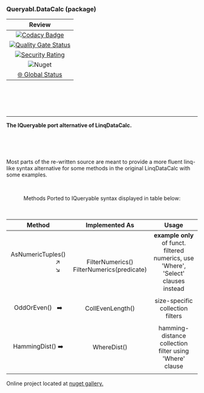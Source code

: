 ### Queryabl.DataCalc (package)

|  Review  |
|:------------:|
[![Codacy Badge](https://api.codacy.com/project/badge/Grade/4049b940d08b4bfeb84a3f42701b93e8)](https://app.codacy.com/gh/chrdek/linqpath_prerel?utm_source=github.com&utm_medium=referral&utm_content=chrdek/linqpath_prerel&utm_campaign=Badge_Grade) |
| [![Quality Gate Status](https://sonarcloud.io/api/project_badges/measure?project=chrdek_linqpath_prerel&metric=alert_status)](https://sonarcloud.io/summary/new_code?id=chrdek_linqpath_prerel) |
| [![Security Rating](https://sonarcloud.io/api/project_badges/measure?project=chrdek_linqpath_prerel&metric=security_rating)](https://sonarcloud.io/summary/new_code?id=chrdek_linqpath_prerel) |
| ![Nuget](https://img.shields.io/nuget/dt/LinqPath?logo=nuget) |
| [🌐 Global Status](https://status.nuget.org/) |

&nbsp;&nbsp;&nbsp;&nbsp;&nbsp;&nbsp;&nbsp;&nbsp;&nbsp;&nbsp;&nbsp;&nbsp;&nbsp;&nbsp;&nbsp;&nbsp;&nbsp;&nbsp;&nbsp;&nbsp;&nbsp;&nbsp;&nbsp;&nbsp;&nbsp;&nbsp;&nbsp;&nbsp;&nbsp;&nbsp;

<br>

<br>

<hr>

__The IQueryable port alternative of LinqDataCalc.__

<br/>
<br/>
<br/>


Most parts of the re-written source are meant to provide a more fluent linq-like syntax alternative for some methods in the original LinqDataCalc with some examples.

<br/>

<div align="center">

Methods Ported to IQueryable syntax displayed in table below:

<br>

|  Method  | Implemented As | Usage |
|:------------:|:------------:|:------------:|
| AsNumericTuples() &nbsp;&nbsp;&nbsp;&nbsp;&nbsp;&nbsp;&nbsp;&nbsp;&nbsp;&nbsp;&nbsp;&nbsp;&nbsp;&nbsp;&nbsp;&nbsp;&nbsp;&nbsp;&nbsp;&nbsp;&nbsp;&nbsp;&nbsp; ↗️ <br> &nbsp;&nbsp;&nbsp;&nbsp;&nbsp;&nbsp;&nbsp;&nbsp;&nbsp;&nbsp;&nbsp;&nbsp;&nbsp;&nbsp;&nbsp;&nbsp;&nbsp;&nbsp;&nbsp;&nbsp;&nbsp;&nbsp;&nbsp; ↘️ | <br> FilterNumerics()<br> FilterNumerics(predicate)  |  __example only__ of funct. filtered numerics, use 'Where', 'Select' clauses instead |
|   |   |   |
| OddOrEven()&nbsp;&nbsp; ➡️ | CollEvenLength()  | size-specific collection filters |
|   |   |   |
| HammingDist() ➡️ | WhereDist()  | hamming-distance collection filter  using 'Where' clause|
|   |   |   |

</div>


Online project located at [nuget gallery.](https://www.nuget.org/packages/LinqPath/)

